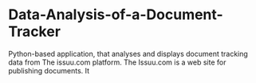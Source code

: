 # Data-Analysis-of-a-Document-Tracker
Python-based application, that analyses and displays document tracking data from The issuu.com platform. The Issuu.com is a web site for publishing documents. It
